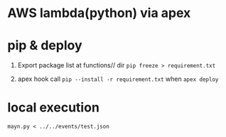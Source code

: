 # AWS lambda(python) via apex

# pip & deploy
1. Export package list at functions/<hogehoge>/ dir
`pip freeze > requirement.txt`

2. apex hook call `pip --install -r requirement.txt` when `apex deploy`

# local execution
`mayn.py < ../../events/test.json`
